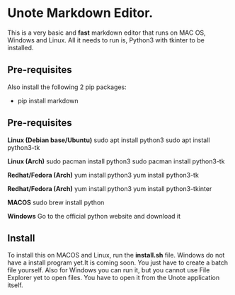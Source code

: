 # Unote Markdown Editor.
This is a very basic and **fast** markdown editor that runs on MAC OS, Windows and Linux. 
All it needs to run is, Python3 with tkinter to be installed.

## Pre-requisites
Also install the following 2 pip packages:

- pip install markdown




**Pre-requisites**
----------------

**Linux (Debian base/Ubuntu)**
sudo apt install python3
sudo apt install python3-tk

**Linux (Arch)**
sudo pacman install python3
sudo pacman install python3-tk

**Redhat/Fedora (Arch)**
yum install python3
yum install python3-tk

**Redhat/Fedora (Arch)**
yum install python3
yum install python3-tkinter

**MACOS**
sudo brew install python

**Windows**
Go to the official python website and download it

**Install**
------------
To install this on MACOS and Linux, run the **install.sh** file. 
Windows do not have a install program yet.It is coming soon. You just have to create a batch file yourself. Also for Windows you can run it, but you cannot use File Explorer yet to open files. You have to open it from the Unote application itself.






